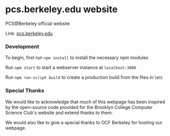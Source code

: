 # pcs.berkeley.edu website


PCS@Berkeley official website

Link: [pcs.berkeley.edu](https://pcs.berkeley.edu)
<br />

### Development

To begin, first run `npm install` to install the necessary npm modules

Run `npm start` to start a webserver instance at `localhost:3000`

Run `npm run-script build` to create a production build from the files in \src

### Special Thanks

We would like to acknowledge that much of this webpage has been inspired by the
open-source code provided for the Brooklyn College Computer Science Club's website and
extend thanks to them.

We would also like to give a special thanks to OCF Berkeley for hosting our webpage.

